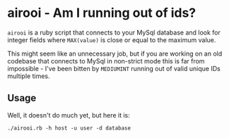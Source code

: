 # airooi - Am I running out of ids?

`airooi` is a ruby script that connects to your MySql database and look for integer fields where `MAX(value)` is close or equal to the maximum value.

This might seem like an unnecessary job, but if you are working on an old codebase that connects to MySql in non-strict mode this is far from impossible - I've been bitten by `MEDIUMINT` running out of valid unique IDs multiple times.

## Usage

Well, it doesn't do much yet, but here it is:

```
./airooi.rb -h host -u user -d database
```
